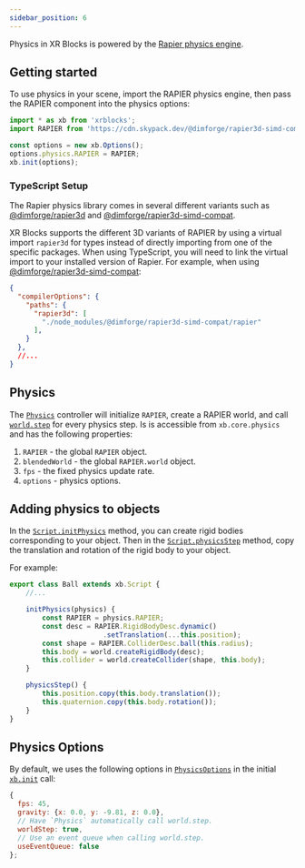 ```yaml
---
sidebar_position: 6
---
```


Physics in XR Blocks is powered by the [Rapier physics engine](https://rapier.rs/).

## Getting started

To use physics in your scene, import the RAPIER physics engine, then pass the RAPIER component into the physics options:
```javascript
import * as xb from 'xrblocks';
import RAPIER from 'https://cdn.skypack.dev/@dimforge/rapier3d-simd-compat@0.17.0';

const options = new xb.Options();
options.physics.RAPIER = RAPIER;
xb.init(options);
```

### TypeScript Setup
The Rapier physics library comes in several different variants such as [@dimforge/rapier3d](https://www.npmjs.com/package/@dimforge/rapier3d) and [@dimforge/rapier3d-simd-compat](https://www.npmjs.com/package/@dimforge/rapier3d-simd-compat).

XR Blocks supports the different 3D variants of RAPIER by using a virtual import `rapier3d` for types instead of directly importing from one of the specific packages. When using TypeScript, you will need to link the virtual import to your installed version of Rapier. For example, when using [@dimforge/rapier3d-simd-compat](https://www.npmjs.com/package/@dimforge/rapier3d-simd-compat):

```json title="tsconfig.json"
{
  "compilerOptions": {
    "paths": {
      "rapier3d": [
        "./node_modules/@dimforge/rapier3d-simd-compat/rapier"
      ],
    }
  },
  //...
}
```


## Physics

The [`Physics`](/api/classes/Physics) controller will initialize `RAPIER`, create a RAPIER world, and call [`world.step`](https://rapier.rs/javascript3d/classes/World.html#step) for every physics step.
Is is accessible from `xb.core.physics` and has the following properties:
1. `RAPIER` - the global `RAPIER` object.
2. `blendedWorld` - the global `RAPIER.world` object.
3. `fps` - the fixed physics update rate.
4. `options` - physics options.

## Adding physics to objects
In the [`Script.initPhysics`](/api/classes/Script#initphysics) method, you can create rigid bodies corresponding to your object.
Then in the [`Script.physicsStep`](/api/classes/Script#physicsstep) method, copy the translation and rotation of the rigid body to your object.

For example:
```js
export class Ball extends xb.Script {
    //...

    initPhysics(physics) {
        const RAPIER = physics.RAPIER;
        const desc = RAPIER.RigidBodyDesc.dynamic()
                       .setTranslation(...this.position);
        const shape = RAPIER.ColliderDesc.ball(this.radius);
        this.body = world.createRigidBody(desc);
        this.collider = world.createCollider(shape, this.body);
    }

    physicsStep() {
        this.position.copy(this.body.translation());
        this.quaternion.copy(this.body.rotation());
    }
}
```

## Physics Options

By default, we uses the following options in [`PhysicsOptions`](/api/classes/PhysicsOptions) in the initial [`xb.init`](/api/functions/init) call:
```js
{
  fps: 45,
  gravity: {x: 0.0, y: -9.81, z: 0.0},
  // Have `Physics` automatically call world.step.
  worldStep: true,
  // Use an event queue when calling world.step.
  useEventQueue: false
};
```
